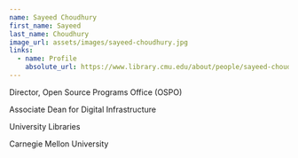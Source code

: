 ```yaml
---
name: Sayeed Choudhury
first_name: Sayeed
last_name: Choudhury
image_url: assets/images/sayeed-choudhury.jpg
links:
  - name: Profile
    absolute_url: https://www.library.cmu.edu/about/people/sayeed-choudhury
---
```


Director, Open Source Programs Office (OSPO)

Associate Dean for Digital Infrastructure

University Libraries

Carnegie Mellon University
